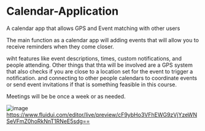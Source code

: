 # Calendar-Application
A calendar app that allows GPS and Event matching with other users

The main function as a calendar app will adding events that will allow you to receive reminders when they come closer. 

wiht features like event descriptions, times, custom notifications, and people attending.
Other things that  thta will be involved are a GPS system that also checks if you are close to a location set for the event to trigger a notification. and connecting to other people calendars to coordinate events or send event invitations if that is something feasible in this course.

Meetings will be be once a week or as needed. 



![image](https://user-images.githubusercontent.com/77586024/169615852-06924316-5edd-4b6d-9e9e-4f7e70f4a65f.png)
https://www.fluidui.com/editor/live/preview/cF9ybHo3VFhEWG9zVjYzeWNSeVFmZ0hoRkNnT1RNeE5sdg==

